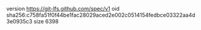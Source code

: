 version https://git-lfs.github.com/spec/v1
oid sha256:c758fa51f0f44be1fac28029aced2e002c0514154fedbce03322aa4d3e0935c3
size 6398
